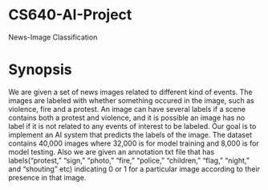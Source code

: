 # CS640-AI-Project
News-Image Classification

# Synopsis
We are given a set of news images related to different kind of events. The images are labeled with whether something occured in the image, such as violence, fire and a protest. An image can have several labels if a scene contains both a protest and violence, and it is possible an image has no label if it is not related to any events of interest to be labeled. Our goal is to implement an AI system that predicts the labels of the image. The dataset contains 40,000 images where 32,000 is for model training and 8,000 is for model testing. Also we are given an annotation txt file that has labels(“protest,” “sign,” “photo,” “fire,” “police,” “children,” “flag,” “night,” and “shouting” etc) indicating 0 or 1 for a particular image according to their presence in that image.


